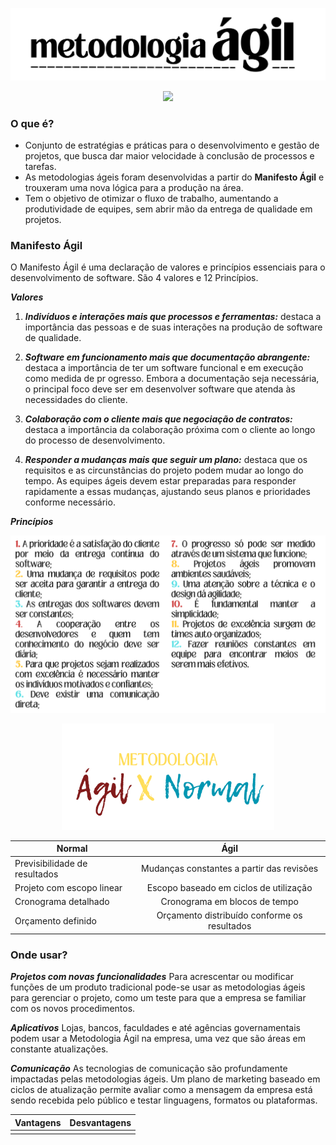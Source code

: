<p align="center"> <img src= "metagil.png"> </p>

<p align="center"> <img src= "https://kbase.com.br/novo/wp-content/uploads/2023/09/metodos-ageis-02.png"> </p>

### O que é?

- Conjunto de estratégias e práticas para o desenvolvimento e gestão de projetos, que busca dar maior velocidade à conclusão de processos e tarefas.
- As metodologias ágeis foram desenvolvidas a partir do **Manifesto Ágil** e trouxeram uma nova lógica para a produção na área.
- Tem o objetivo de otimizar o fluxo de trabalho, aumentando a produtividade de equipes, sem abrir mão da entrega de qualidade em projetos.

### Manifesto Ágil
O Manifesto Ágil é uma declaração de valores e princípios essenciais para o desenvolvimento de software. São 4 valores e 12 Princípios.

**_Valores_**

1. **_Indivíduos e interações mais que processos e ferramentas:_** destaca a importância das pessoas e de suas interações na produção de software de qualidade. 

2. **_Software em funcionamento mais que documentação abrangente:_** destaca a importância de ter um software funcional e em execução como medida de pr
ogresso. Embora a documentação seja necessária, o principal foco deve ser em desenvolver software que atenda às necessidades do cliente.

3. **_Colaboração com o cliente mais que negociação de contratos:_** destaca a importância da colaboração próxima com o cliente ao longo do processo de desenvolvimento. 

4. **_Responder a mudanças mais que seguir um plano:_** destaca que os requisitos e as circunstâncias do projeto podem mudar ao longo do tempo. As equipes ágeis devem estar preparadas para responder rapidamente a essas mudanças, ajustando seus planos e prioridades conforme necessário.

**_Princípios_**

<p align="center"> <img src= "principios.png"> </p>


<p align="center"> <img style='width: 340px' src= "METODOLOGIA.png"> </p>

|**Normal**|**Ágil**|
|-|:-:|
|Previsibilidade de resultados|Mudanças constantes a partir das revisões|
|Projeto com escopo linear|Escopo baseado em ciclos de utilização|
|Cronograma detalhado|Cronograma em blocos de tempo|
|Orçamento definido|Orçamento distribuído conforme os resultados|

### Onde usar?

**_Projetos com novas funcionalidades_**
Para acrescentar ou modificar funções de um produto tradicional pode-se usar as metodologias ágeis para gerenciar o projeto, como um teste para que a empresa se familiar com os novos procedimentos.

**_Aplicativos_**
Lojas, bancos, faculdades e até agências governamentais podem usar a Metodologia Ágil na empresa, uma vez que são áreas em constante atualizações.

**_Comunicação_**
As tecnologias de comunicação são profundamente impactadas pelas metodologias ágeis. Um plano de marketing baseado em ciclos de atualização permite avaliar como a mensagem da empresa está sendo recebida pelo público e testar linguagens, formatos ou plataformas.

|**Vantagens**|**Desvantagens**|
|-|:-:|
|||


